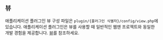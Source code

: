 ## 뷰

애플리케이션 플러그인 뷰 구성 파일은 `plugin/{플러그인 식별자}/config/view.php`에 있습니다.
애플리케이션 플러그인은 뷰를 사용할 때 일반적인 웹맨 프로젝트와 동일한 개발 경험을 제공합니다. [뷰](../view.md)를 참조하세요.
